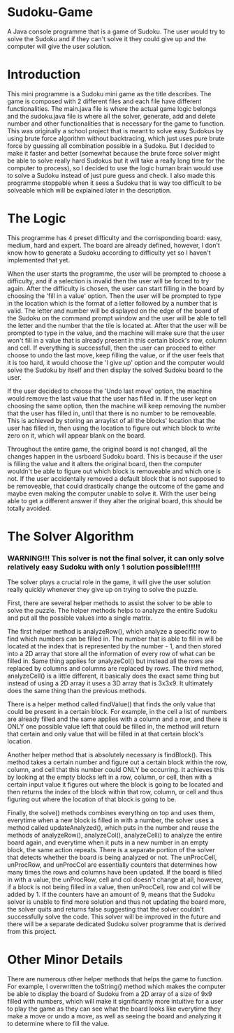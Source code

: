 # Sudoku-Game
A Java console programme that is a game of Sudoku. The user would try to solve the Sudoku and if they can't solve it they could give up and the computer will give the user solution.
# Introduction
This mini programme is a Sudoku mini game as the title describes. The game is composed with 2 different files and each file have different functionalities. The main.java file is where the actual game logic belongs and the sudoku.java file is where all the solver, generate, add and delete number and other functionalities that is necessary for the game to function. This was originally a school project that is meant to solve easy Sudokus by using brute force algorithm without backtracing, which just uses pure brute force by guessing all combination possible in a Sudoku. But I decided to make it faster and better (somewhat because the brute force solver might be able to solve really hard Sudokus but it will take a really long time for the computer to process), so I decided to use the logic human brain would use to solve a Sudoku instead of just pure guess and check. I also made this programme stoppable when it sees a Sudoku that is way too difficult to be solveable which will be explained later in the description.
# The Logic
This programme has 4 preset difficulty and the corrisponding board: easy, medium, hard and expert. The board are already defined, however, I don't know how to generate a Sudoku according to difficulty yet so I haven't implemented that yet. 

When the user starts the programme, the user will be prompted to choose a difficulty, and if a selection is invalid then the user will be forced to try again. After the difficulty is chosen, the user can start filling in the board by choosing the 'fill in a value' option. Then the user will be prompted to type in the location which is the format of a letter followed by a number that is valid. The letter and number will be displayed on the edge of the board of the Sudoku on the command prompt window and the user will be able to tell the letter and the number that the tile is located at. After that the user will be prompted to type in the value, and the machine will make sure that the user won't fill in a value that is already present in this certain block's row, column and cell. If everything is successfull, then the user can proceed to either choose to undo the last move, keep filling the value, or if the user feels that it is too hard, it would choose the 'I give up' option and the computer would solve the Sudoku by itself and then display the solved Sudoku board to the user.

If the user decided to choose the 'Undo last move' option, the machine would remove the last value that the user has filled in. If the user kept on choosing the same option, then the machine will keep removing the number that the user has filled in, until that there is no number to be removeable. This is achieved by storing an arraylist of all the blocks' location that the user has filled in, then using the location to figure out which block to write zero on it, which will appear blank on the board. 

Throughout the entire game, the original board is not changed, all the changes happen in the usrboard Sudoku board. This is because if the user is filling the value and it alters the original board, then the computer wouldn't be able to figure out which block is removeable and which one is not. If the user accidentally removed a default block that is not supposed to be removeable, that could drastically change the outcome of the game and maybe even making the computer unable to solve it. With the user being able to get a different answer if they alter the original board, this should be totally avoided.
# The Solver Algorithm
### WARNING!!! This solver is not the final solver, it can only solve relatively easy Sudoku with only 1 solution possible!!!!!!
The solver plays a crucial role in the game, it will give the user solution really quickly whenever they give up on trying to solve the puzzle. 

First, there are several helper methods to assist the solver to be able to solve the puzzle. The helper methods helps to analyze the entire Sudoku and put all the possible values into a single matrix. 

The first helper method is analyzeRow(), which analyze a specific row to find which numbers can be filled in. The number that is able to fill in will be located at the index that is represented by the number - 1, and then stored into a 2D array that store all the information of every row of what can be filled in. Same thing applies for analyzeCol() but instead all the rows are replaced by columns and columns are replaced by rows. The third method, analyzeCell() is a little different, it basically does the exact same thing but instead of using a 2D array it uses a 3D array that is 3x3x9. It ultimately does the same thing than the previous methods.

There is a helper method called findValue() that finds the only value that could be present in a certain block. For example, in the cell a list of numbers are already filled and the same applies with a column and a row, and there is ONLY one possible value left that could be filled in, the method will return that certain and only value that will be filled in at that certain block's location. 

Another helper method that is absolutely necessary is findBlock(). This method takes a certain number and figure out a certain block within the row, column, and cell that this number could ONLY be occurring. It achieves this by looking at the empty blocks left in a row, column, or cell, then with a certain input value it figures out where the block is going to be located and then returns the index of the block within that row, column, or cell and thus figuring out where the location of that block is going to be.

Finally, the solve() methods combines everything on top and uses them, everytime when a new block is filled in with a number, the solver uses a method called updateAnalyzed(), which puts in the number and reuse the methods of analyzeRow(), analyzeCol(), analyzeCell() to analyze the entire board again, and everytime when it puts in a new number in an empty block, the same action repeats. There is a separate portion of the solver that detects whether the board is being analyzed or not. The unProcCell, unProcRow, and unProcCol are essentially counters that determines how many times the rows and columns have been updated. If the board is filled in with a value, the unProcRow, cell and col doesn't change at all, however, if a block is not being filled in a value, then unProcCell, row and col will be added by 1. If the counters have an amount of 9, means that the Sudoku solver is unable to find more solution and thus not updating the board more, the solver quits and returns false suggesting that the solver couldn't successfully solve the code. This solver will be improved in the future and there will be a separate dedicated Sudoku solver programme that is derived from this project. 

# Other Minor Details
There are numerous other helper methods that helps the game to function. For example, I overwritten the toString() method which makes the computer be able to display the board of Sudoku from a 2D array of a size of 9x9 filled with numbers, which will make it significantly more intuitive for a user to play the game as they can see what the board looks like everytime they make a move or undo a move, as well as seeing the board and analyzing it to determine where to fill the value.
